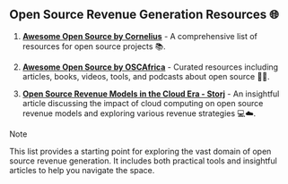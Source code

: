 ## Open Source Revenue Generation Resources 🌐

1. **[Awesome Open Source by Cornelius](https://github.com/cornelius/awesome-open-source)** - A comprehensive list of resources for open source projects 📚.

2. **[Awesome Open Source by OSCAfrica](https://github.com/oscafrica/awesome-open-source)** - Curated resources including articles, books, videos, tools, and podcasts about open source 🎥🔧.

3. **[Open Source Revenue Models in the Cloud Era - Storj](https://www.storj.io/blog/open-source-revenue-models-in-the-cloud-era)** - An insightful article discussing the impact of cloud computing on open source revenue models and exploring various revenue strategies 💻☁️.

> [!NOTE]
> This list provides a starting point for exploring the vast domain of open source revenue generation. It includes both practical tools and insightful articles to help you navigate the space.
